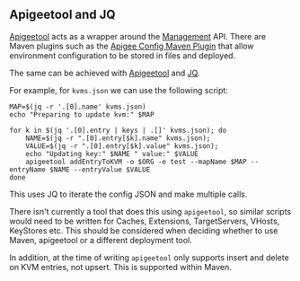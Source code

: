 Apigeetool and JQ
---

[Apigeetool](https://www.npmjs.com/package/apigeetool) acts as a wrapper around the [Management](https://apidocs.apigee.com/management/apis) API. There are Maven plugins such as the [Apigee Config Maven Plugin](https://github.com/apigee/apigee-config-maven-plugin) that allow environment configuration to be stored in files and deployed.

The same can be achieved with [Apigeetool](https://www.npmjs.com/package/apigeetool) and [JQ](https://stedolan.github.io/jq/).

For example, for `kvms.json` we can use the following script:

```shell
MAP=$(jq -r '.[0].name' kvms.json)
echo "Preparing to update kvm:" $MAP

for k in $(jq '.[0].entry | keys | .[]' kvms.json); do
    NAME=$(jq -r ".[0].entry[$k].name" kvms.json);
    VALUE=$(jq -r ".[0].entry[$k].value" kvms.json);
    echo "Updating key:" $NAME " value:" $VALUE
    apigeetool addEntryToKVM -o $ORG -e test --mapName $MAP --entryName $NAME --entryValue $VALUE
done
```

This uses JQ to iterate the config JSON and make multiple calls.

There isn't currently a tool that does this using `apigeetool`, so similar scripts would need to be written for Caches, Extensions, TargetServers, VHosts, KeyStores etc. This should be considered when deciding whether to use Maven, apigeetool or a different deployment tool.

In addition, at the time of writing `apigeetool` only supports insert and delete on KVM entries, not upsert. This is supported within Maven.
